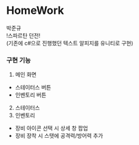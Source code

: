 # HomeWork </br>
박준규 </br>
!스파르탄 던전! </br>
(기존에 c#으로 진행했던 텍스트 알피지를 유니티로 구현) </br>

  
### 구현 기능 </br>
1. 메인 화면
  * 스테이터스 버튼
  * 인벤토리 버튼
2. 스테이터스
3. 인벤토리
  * 장비 아이콘 선택 시 상세 창 팝업
  * 장비 장착 시 스탯에 공격력/방어력 추가
